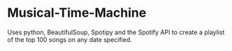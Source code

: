 # Musical-Time-Machine
Uses python, BeautifulSoup, Spotipy and the Spotify API to create a playlist of the top 100 songs on any date specified.
